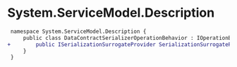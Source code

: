 # System.ServiceModel.Description

``` diff
 namespace System.ServiceModel.Description {
     public class DataContractSerializerOperationBehavior : IOperationBehavior {
+        public ISerializationSurrogateProvider SerializationSurrogateProvider { get; set; }
     }
 }
```

